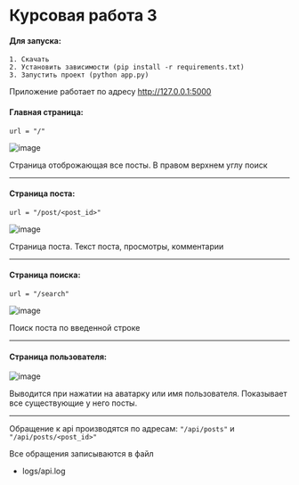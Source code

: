 
# Курсовая работа 3

#### Для запуска:

    1. Скачать
    2. Установить зависимости (pip install -r requirements.txt)
    3. Запустить проект (python app.py)

Приложение работает по адресу http://127.0.0.1:5000

#### Главная страница:

`url = "/"`

![image](https://i120.fastpic.org/big/2022/0612/0d/e2b5392ce8dfd5d7fe18110aa5ee550d.png?md5=Wg7GXl4q972ShlBQPw8hig&expires=1655020800)

Страница отоброжающая все посты. В правом верхнем углу поиск

---
#### Страница поста:

`url = "/post/<post_id>"`

![image](https://i120.fastpic.org/big/2022/0612/d5/e700983b6b1e827b68d819aee401f6d5.png?md5=MWusAOagCYjvOYX93o3TmQ&expires=1655020800)

Страница поста. Текст поста, просмотры, комментарии

---
#### Страница поиска:

`url = "/search"`

![image](https://i120.fastpic.org/big/2022/0612/d1/47e1206f9e56f5df80412313b06e42d1.png?md5=S9O5QwbtclBce_laHVu4-Q&expires=1655020800)

Поиск поста по введенной строке

---
#### Страница пользователя:

![image](https://i120.fastpic.org/big/2022/0612/78/3d3eea4cbb9c0be2fab7d46186d0c678.png?md5=SnHWuCA5X1NA49lMlBmu9w&expires=1655020800)

Выводится при нажатии на аватарку или имя пользователя. Показывает все существующие у него посты.

---
Обращение к api производятся по адресам:
`"/api/posts"`
и
`"/api/posts/<post_id>"`

Все обращения записываются в файл 
- logs/api.log
